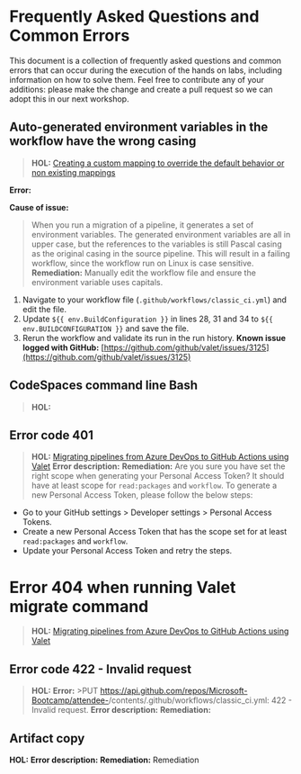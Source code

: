 # Frequently Asked Questions and Common Errors
This document is a collection of frequently asked questions and common errors that can occur during the execution of the hands on labs, including information on how to solve them.
Feel free to contribute any of your additions: please make the change and create a pull request so we can adopt this in our next workshop.

## Auto-generated environment variables in the workflow have the wrong casing
>**HOL:** [Creating a custom mapping to override the default behavior or non existing mappings](https://github.com/Microsoft-Bootcamp/HOL/blob/main/Adding-Custom-Mappings-for-your-migrations.md)

**Error:**

**Cause of issue:** 
> When you run a migration of a pipeline, it generates a set of environment variables. The generated environment variables are all in upper case, but the references to the variables is still Pascal casing as the original casing in the source pipeline. This will result in a failing workflow, since the workflow run on Linux is case sensitive.
**Remediation:** Manually edit the workflow file and ensure the environment variable uses capitals.  
1. Navigate to your workflow file (`.github/workflows/classic_ci.yml`) and edit the file.
2. Update `${{ env.BuildConfiguration }}` in lines 28, 31 and 34 to `${{ env.BUILDCONFIGURATION }}` and save the file.
3. Rerun the workflow and validate its run in the run history.
**Known issue logged with GitHub:** [https://github.com/github/valet/issues/3125](https://github.com/github/valet/issues/3125)

## CodeSpaces command line Bash
>**HOL: []()**

## Error code 401 
>**HOL:** [Migrating pipelines from Azure DevOps to GitHub Actions using Valet](https://github.com/Microsoft-Bootcamp/HOL/blob/main/migration.md)
**Error description:**
**Remediation:** Are you sure you have set the right scope when generating your Personal Access Token? It should have at least scope for `read:packages` and `workflow`. To generate a new Personal Access Token, please follow the below steps:
- Go to your GitHub settings > Developer settings > Personal Access Tokens.
- Create a new Personal Access Token that has the scope set for at least `read:packages` and `workflow`.
- Update your Personal Access Token and retry the steps.

# Error 404 when running Valet migrate command
>**HOL:** [Migrating pipelines from Azure DevOps to GitHub Actions using Valet](https://github.com/Microsoft-Bootcamp/HOL/blob/main/migration.md)


## Error code 422 - Invalid request
>**HOL:** []()
**Error:** >PUT https://api.github.com/repos/Microsoft-Bootcamp/attendee-<yourGitHubhandle>/contents/.github/workflows/classic_ci.yml: 422 - Invalid request.
**Error description:**
**Remediation:**
  
## Artifact copy
**HOL:** []()
**Error description:**
**Remediation:**
Remediation

